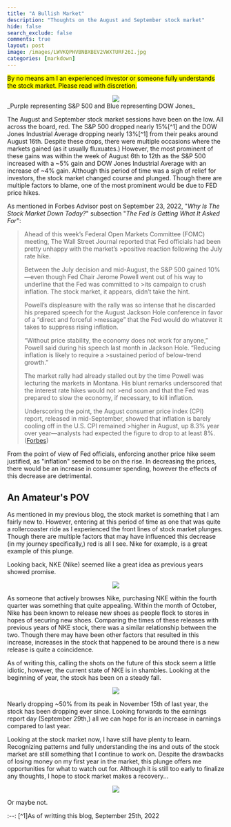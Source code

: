 ```yaml
---
title: "A Bullish Market"
description: "Thoughts on the August and September stock market"
hide: false
search_exclude: false
comments: true
layout: post
image: /images/LWVKQPHVBNBXBEV2VWXTURF26I.jpg
categories: [markdown]
---
```


<mark>By no means am I an experienced investor or someone fully understands the stock market. Please read with discretion.</mark>

<center>
        <img src="{{ site.baseurl }}/images/image_2022-09-25_162629613.png">
</center>
_Purple representing S&P 500 and Blue representing DOW Jones_

The August and September stock market sessions have been on the low. All across the board, red. The S&P 500 dropped nearly 15%[^1] and the DOW Jones Industrial Average dropping nearly 13%[^1] from their peaks around August 16th. Despite these drops, there were multiple occasions where the markets gained (as it usually fluxuates.) However, the most prominent of these gains was within the week of August 6th to 12th as the S&P 500 increased with a ~5% gain and DOW Jones Industrial Average with an increase of ~4% gain. Although this period of time was a sigh of relief for investors, the stock market changed course and plunged. Though there are multiple factors to blame, one of the most prominent would be due to FED price hikes. 

As mentioned in Forbes Advisor post on September 23, 2022, "_Why Is The Stock Market Down Today?_" subsection "_The Fed Is Getting What It Asked For_":

>Ahead of this week’s Federal Open Markets Committee (FOMC) meeting, The Wall Street Journal reported that Fed officials had been pretty unhappy with the market’s >positive reaction following the July rate hike.
>
>Between the July decision and mid-August, the S&P 500 gained 10%—even though Fed Chair Jerome Powell went out of his way to underline that the Fed was committed to >its campaign to crush inflation. The stock market, it appears, didn’t take the hint.
>
>Powell’s displeasure with the rally was so intense that he discarded his prepared speech for the August Jackson Hole conference in favor of a “direct and forceful >message” that the Fed would do whatever it takes to suppress rising inflation.
>
>“Without price stability, the economy does not work for anyone,” Powell said during his speech last month in Jackson Hole. “Reducing inflation is likely to require a >sustained period of below-trend growth.”
>
>The market rally had already stalled out by the time Powell was lecturing the markets in Montana. His blunt remarks underscored that the interest rate hikes would not >end soon and that the Fed was prepared to slow the economy, if necessary, to kill inflation.
>
>Underscoring the point, the August consumer price index (CPI) report, released in mid-September, showed that inflation is barely cooling off in the U.S. CPI remained >higher in August, up 8.3% year over year—analysts had expected the figure to drop to at least 8%. ([Forbes](https://www.forbes.com/advisor/investing/why-is-stock->market-down-today/))

From the point of view of Fed officials, enforcing another price hike seem justified, as "inflation" seemed to be on the rise. In decreasing the prices, there would be an increase in consumer spending, however the effects of this decrease are detrimental. 

## An Amateur's POV
As mentioned in my previous blog, the stock market is something that I am fairly new to. However, entering at this period of time as one that was quite a rollercoaster ride as I experienced the front lines of stock market plunges. Though there are multiple factors that may have influenced this decrease (in my journey specifically,) red is all I see. Nike for example, is a great example of this plunge. 

Looking back, NKE (Nike) seemed like a great idea as previous years showed promise.

<center>
        <img src="{{ site.baseurl }}/images/image_2022-09-25_171232284.png">
</center>

As someone that actively browses Nike, purchasing NKE within the fourth quarter was something that quite appealing. Within the month of October, Nike has been known to release new shoes as people flock to stores in hopes of securing new shoes. Comparing the times of these releases with previous years of NKE stock, there was a similar relationship between the two. Though there may have been other factors that resulted in this increase, increases in the stock that happened to be around there is a new release is quite a coincidence. 

As of writing this, calling the shots on the future of this stock seem a little idiotic, however, the current state of NKE is in shambles. Looking at the beginning of  year, the stock has been on a steady fall. 

<center>
        <img src="{{ site.baseurl }}/images/image_2022-09-25_173243396.png">
</center>

Nearly dropping ~50% from its peak in November 15th of last year, the stock has been dropping ever since. Looking forwards to the earnings report day (September 29th,) all we can hope for is an increase in earnings compared to last year. 

Looking at the stock market now, I have still have plenty to learn. Recognizing patterns and fully understanding the ins and outs of the stock market are still something that I continue to work on. Despite the drawbacks of losing money on my first year in the market, this plunge offers me opportunities for what to watch out for. Although it is still too early to finalize any thoughts, I hope to stock market makes a recovery... 

<center>
        <img src="{{ site.baseurl }}/images/image_2022-09-25_175117815.png">
</center>

Or maybe not.


:--:
[^1]As of writting this blog, September 25th, 2022
